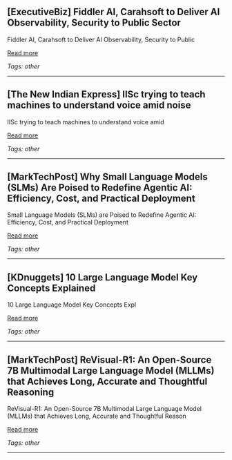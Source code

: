 ## [ExecutiveBiz] Fiddler AI, Carahsoft to Deliver AI Observability, Security to Public Sector

Fiddler AI, Carahsoft to Deliver AI Observability, Security to Public

[Read more](https://executivebiz.com/article/fiddler-ai-carahsoft-llm-artificial-intelligence-machine-learning)

_Tags: other_

---
## [The New Indian Express] IISc trying to teach machines to understand voice amid noise

IISc trying to teach machines to understand voice amid

[Read more](https://www.newindianexpress.com/states/karnataka/2025/Jun/23/iisc-trying-to-teach-machines-to-understand-voice-amid-noise)

_Tags: other_

---
## [MarkTechPost] Why Small Language Models (SLMs) Are Poised to Redefine Agentic AI: Efficiency, Cost, and Practical Deployment

Small Language Models (SLMs) are Poised to Redefine Agentic AI: Efficiency, Cost, and Practical Deployment

[Read more](https://www.marktechpost.com/2025/06/18/why-small-language-models-slms-are-poised-to-redefine-agentic-ai-efficiency-cost-and-practical-deployment/)

_Tags: other_

---
## [KDnuggets] 10 Large Language Model Key Concepts Explained

10 Large Language Model Key Concepts Expl

[Read more](https://www.kdnuggets.com/10-large-language-model-key-concepts-explained)

_Tags: other_

---
## [MarkTechPost] ReVisual-R1: An Open-Source 7B Multimodal Large Language Model (MLLMs) that Achieves Long, Accurate and Thoughtful Reasoning

ReVisual-R1: An Open-Source 7B Multimodal Large Language Model (MLLMs) that Achieves Long, Accurate and Thoughtful Reason

[Read more](https://www.marktechpost.com/2025/06/18/revisual-r1-an-open-source-7b-multimodal-large-language-model-mllms-that-achieves-long-accurate-and-thoughtful-reasoning/)

_Tags: other_

---
